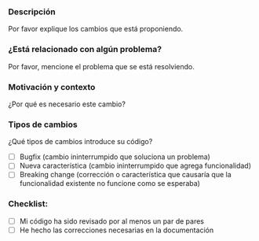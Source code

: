 ### Descripción

Por favor explique los cambios que está proponiendo.

### ¿Está relacionado con algún problema?

Por favor, mencione el problema que se está resolviendo.

### Motivación y contexto

¿Por qué es necesario este cambio?

### Tipos de cambios

¿Qué tipos de cambios introduce su código?

- [ ] Bugfix (cambio ininterrumpido que soluciona un problema)
- [ ] Nueva característica (cambio ininterrumpido que agrega funcionalidad)
- [ ] Breaking change (corrección o característica que causaría que la funcionalidad existente no funcione como se esperaba)

### Checklist:

- [ ] Mi código ha sido revisado por al menos un par de pares
- [ ] He hecho las correcciones necesarias en la documentación
